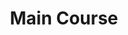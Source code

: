 ---
title: Main Course
description: 
image:

# Badge style
style:
    background: "#FF715B"
    color: rgb(255 255 255 / 90%)
---